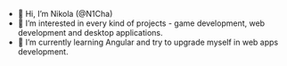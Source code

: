- 👋 Hi, I’m Nikola (@N1Cha)
- 👀 I’m interested in every kind of projects - game development, web development and desktop applications.
- 🌱 I’m currently learning Angular and try to upgrade myself in web apps development.
